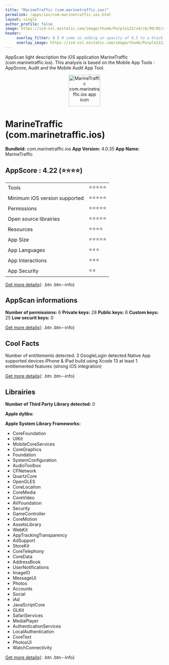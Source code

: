 ```yaml
---
title: "MarineTraffic (com.marinetraffic.ios)"
permalink: /apps/ios/com.marinetraffic.ios.html
layout: single
author_profile: false
image: https://is4-ssl.mzstatic.com/image/thumb/Purple122/v4/c6/99/02/c6990241-a084-8005-9ab2-e0b4e1b285b7/AppIcon-1x_U007emarketing-0-7-0-85-220.png/512x512bb.jpg
header: 
     overlay_filter: 0.5 # same as adding an opacity of 0.5 to a black background
     overlay_image: https://is4-ssl.mzstatic.com/image/thumb/Purple122/v4/c6/99/02/c6990241-a084-8005-9ab2-e0b4e1b285b7/AppIcon-1x_U007emarketing-0-7-0-85-220.png/512x512bb.jpg
---
```

AppScan light description the iOS application MarineTraffic (com.marinetraffic.ios). This analysis is based on the Mobile App Tools : AppScore, Audit and the Mobile Audit App Tool.

  
  
<div style="text-align: center;"><img src="https://is4-ssl.mzstatic.com/image/thumb/Purple122/v4/c6/99/02/c6990241-a084-8005-9ab2-e0b4e1b285b7/AppIcon-1x_U007emarketing-0-7-0-85-220.png/512x512bb.jpg" width="100" height="100" alt="MarineTraffic com.marinetraffic.ios app icon"></div>  
  
# MarineTraffic (com.marinetraffic.ios)

**BundleId:** com.marinetraffic.ios
**App Version:** 4.0.35
**App Name:** MarineTraffic


## AppScore : 4.22 (⭐️⭐️⭐️⭐️) 

<table>
<tr><td> Tools </td><td> ⭐️⭐️⭐️⭐️⭐️ </td></tr>
<tr><td> Minimum iOS version supported </td><td> ⭐️⭐️⭐️⭐️⭐️ </td></tr>
<tr><td> Permissions </td><td> ⭐️⭐️⭐️⭐️⭐️ </td></tr>
<tr><td> Open source librairies </td><td> ⭐️⭐️⭐️⭐️⭐️ </td></tr>
<tr><td> Resources </td><td> ⭐️⭐️⭐️⭐️ </td></tr>
<tr><td> App Size </td><td> ⭐️⭐️⭐️⭐️⭐️ </td></tr>
<tr><td> App Languages </td><td> ⭐️⭐️⭐️ </td></tr>
<tr><td> App Interactions </td><td> ⭐️⭐️⭐️ </td></tr>
<tr><td> App Security </td><td> ⭐️⭐️ </td></tr>
</table>

[Get more details](/pricing.html){: .btn .btn--info}  
  
## AppScan informations 

**Number of permissions:** 6
**Private keys:** 28
**Public keys:** 6
**Custom keys:** 25
**Low securit keys:** 0
  
[Get more details](/pricing.html){: .btn .btn--info}

## Cool Facts

Number of entitlements detected: 3
GoogleLogin detected
Native App
supported devices iPhone & iPad
build using Xcode 13
at least 1 entitlemented features (strong iOS integration)
  
[Get more details](/pricing.html){: .btn .btn--info}

## Librairies 
**Number of Third Party Library detected:** 0

**Apple dylibs:**


**Apple System Library Frameworks:**
- CoreFoundation
- UIKit
- MobileCoreServices
- CoreGraphics
- Foundation
- SystemConfiguration
- AudioToolbox
- CFNetwork
- QuartzCore
- OpenGLES
- CoreLocation
- CoreMedia
- CoreVideo
- AVFoundation
- Security
- GameController
- CoreMotion
- AssetsLibrary
- WebKit
- AppTrackingTransparency
- AdSupport
- StoreKit
- CoreTelephony
- CoreData
- AddressBook
- UserNotifications
- ImageIO
- MessageUI
- Photos
- Accounts
- Social
- iAd
- JavaScriptCore
- GLKit
- SafariServices
- MediaPlayer
- AuthenticationServices
- LocalAuthentication
- CoreText
- PhotosUI
- WatchConnectivity


  
[Get more details](/pricing.html){: .btn .btn--info}

